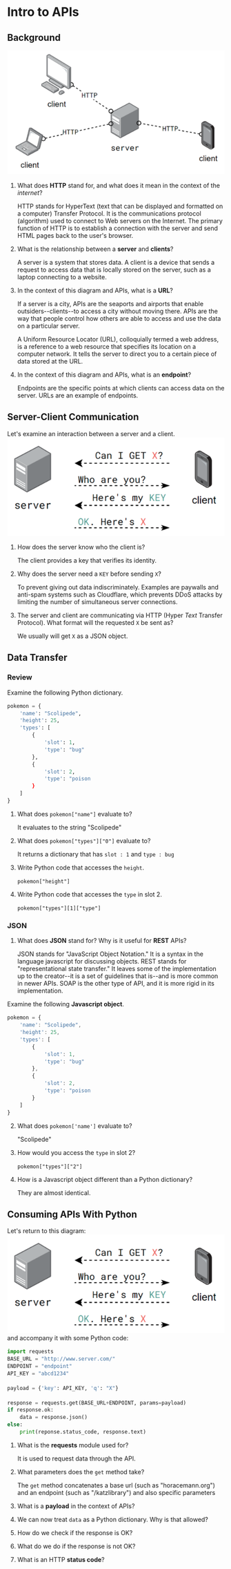 # Intro to APIs
## Background
![Several clients connect to a server via HTTP](assets/img/server_clients.png)
1. What does **HTTP** stand for, and what does it mean in the context of the _internet_?

    HTTP stands for HyperText (text that can be displayed and formatted on a computer) Transfer Protocol. It is the communications protocol (algorithm) used to connect to Web servers on the Internet. The primary function of HTTP is to establish a connection with the server and send HTML pages back to the user's browser.

2. What is the relationship between a **server** and **clients**?

    A server is a system that stores data. A client is a device that sends a request to access data that is locally stored on the server, such as a laptop connecting to a website.

3. In the context of this diagram and APIs, what is a **URL**?

    If a server is a city, APIs are the seaports and airports that enable outsiders--clients--to access a city without moving there. APIs are the way that people control how others are able to access and use the data on a particular server.
    
    A Uniform Resource Locator (URL), colloquially termed a web address, is a reference to a web resource that specifies its location on a computer network. It tells the server to direct you to a certain piece of data stored at the URL.

4. In the context of this diagram and APIs, what is an **endpoint**?

    Endpoints are the specific points at which clients can access data on the server. URLs are an example of endpoints.

## Server-Client Communication
Let's examine an interaction between a server and a client.
![A client sends a GET request to a server, who provides the item after authenticating the client](assets/img/server_client.png)
1. How does the server know who the client is?

    The client provides a key that verifies its identity.

2. Why does the server need a `KEY` before sending `X`?

    To prevent giving out data indiscriminately. Examples are paywalls and anti-spam systems such as Cloudflare, which prevents DDoS attacks by limiting the number of simultaneous server connections.

3. The server and client are communicating via HTTP (Hyper _Text_ Transfer Protocol). What format will the requested `X` be sent as?

    We usually will get `X` as a JSON object.

## Data Transfer
### Review
Examine the following Python dictionary.
```py
pokemon = {
    'name': "Scolipede",
    'height': 25,
    'types': [
        {
            'slot': 1,
            'type': "bug"
        },
        {
            'slot': 2,
            'type': "poison
        }
    ]
}
```
1. What does `pokemon["name"]` evaluate to?

    It evaluates to the string "Scolipede" 

3. What does `pokemon["types"]["0"]` evaluate to?

    It returns a dictionary that has `slot : 1` and `type : bug`

5. Write Python code that accesses the `height`.
    
    `pokemon["height"]`
    
6. Write Python code that accesses the `type` in slot 2.

    `pokemon["types"][1]["type"]`


### JSON
1. What does **JSON** stand for? Why is it useful for **REST** APIs?

    JSON stands for "JavaScript Object Notation." It is a syntax in the language javascript for discussing objects. REST stands for "representational state transfer." It leaves some of the implementation up to the creator--it is a set of guidelines that is--and is more common in newer APIs. SOAP is the other type of API, and it is more rigid in its implementation.


Examine the following **Javascript object**.
```js
pokemon = {
    'name': "Scolipede",
    'height': 25,
    'types': [
        {
            'slot': 1,
            'type': "bug"
        },
        {
            'slot': 2,
            'type': "poison
        }
    ]
}
```

2. What does `pokemon['name']` evaluate to?

    "Scolipede"

4. How would you access the `type` in slot 2?

    `pokemon["types"]["2"]`

6. How is a Javascript object different than a Python dictionary?

    They are almost identical.


## Consuming APIs With Python
Let's return to this diagram:  
![A client sends a GET request to a server, who provides the item after authenticating the client](assets/img/server_client.png)  
and accompany it with some Python code:
```python
import requests
BASE_URL = "http://www.server.com/"
ENDPOINT = "endpoint"
API_KEY = "abcd1234"

payload = {'key': API_KEY, 'q': "X"}

response = requests.get(BASE_URL+ENDPOINT, params=payload)
if response.ok:
    data = response.json()
else:
    print(reponse.status_code, response.text)
```

1. What is the **requests** module used for?

    It is used to request data through the API.

2. What parameters does the `get` method take?

    The `get` method concatenates a base url (such as "horacemann.org") and an endpoint (such as "/katzlibrary") and also specific parameters

3. What is a **payload** in the context of APIs?

    

4. We can now treat `data` as a Python dictionary. Why is that allowed?

    

5. How do we check if the response is OK?

    

6. What do we do if the response is not OK?

    

7. What is an HTTP **status code**?
    
